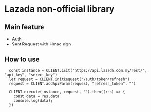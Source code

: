 # Lazada non-official library

## Main feature 
* Auth
* Sent Request with Hmac sign 

## How to use
```
  const instance = CLIENT.init("https://api.lazada.com.my/rest/", "api_key", "serect_key")
  let request = CLIENT.initRequest("/auth/token/refresh")
  request = CLIENT.addApiParam(request, "refresh_token", "")

  CLIENT.execute(instance, request, "").then((res) => {
    const data = res.data
    console.log(data);
  })
```
